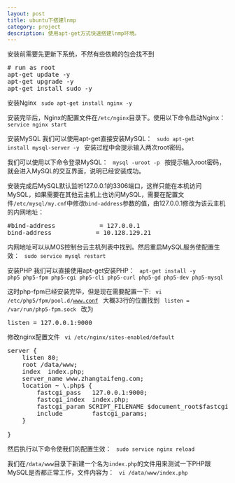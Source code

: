 ```yaml
---
layout: post
title: ubuntu下搭建lnmp
category: project
description: 使用apt-get方式快速搭建lnmp环境。
---
```


安装前需要先更新下系统，不然有些依赖的包会找不到
<pre>
# run as root
apt-get update -y
apt-get upgrade -y
apt-get install sudo -y
</pre>

安装Nginx
<code>
sudo apt-get install nginx -y
</code>

安装完毕后，Nginx的配置文件在<code>/etc/nginx</code>目录下。使用以下命令启动Nginx：
<code>
service nginx start
</code>

安装MySQL
我们可以使用apt-get直接安装MySQL：
<code>
sudo apt-get install mysql-server -y
</code>
安装过程中会提示输入两次root密码。

我们可以使用以下命令登录MySQL：
<code>
mysql -uroot -p
</code>
按提示输入root密码，就会进入MySQL的交互界面，说明已经安装成功。

安装完成后MySQL默认监听127.0.0.1的3306端口，这样只能在本机访问MySQL，如果需要在其他云主机上也访问MySQL，需要在配置文件<code>/etc/mysql/my.cnf</code>中修改<code>bind-address</code>参数的值，由127.0.0.1修改为该云主机的内网地址：
<pre>
#bind-address            = 127.0.0.1
bind-address            = 10.128.129.21
</pre>

内网地址可以从MOS控制台云主机列表中找到。然后重启MySQL服务使配置生效：
<code>
sudo service mysql restart
</code>

安装PHP
我们可以直接使用apt-get安装PHP：
<code>
apt-get install -y php5 php5-fpm php5-cgi php5-cli php5-curl php5-gd php5-dev php5-mysql
</code>

这时php-fpm已经安装完毕，但是现在需要配置一下:
<code>
vi /etc/php5/fpm/pool.d/www.conf
</code>
大概33行的位置找到
<code>
listen = /var/run/php5-fpm.sock
</code>
改为
<pre>
listen = 127.0.0.1:9000
</pre>

修改nginx配置文件
<code>
vi /etc/nginx/sites-enabled/default
</code>
<pre>
server {
    listen 80;
    root /data/www;
    index  index.php;
    server_name www.zhangtaifeng.com;
    location ~ \.php$ {
        fastcgi_pass   127.0.0.1:9000;
        fastcgi_index  index.php;
        fastcgi_param SCRIPT_FILENAME $document_root$fastcgi_script_name;
        include        fastcgi_params;
    }

}
</pre>

然后执行以下命令使我们的配置生效：
<code>
sudo service nginx reload
</code>

我们在<code>/data/www</code>目录下新建一个名为<code>index.php</code>的文件用来测试一下PHP跟MySQL是否都正常工作，文件内容为：
<code>
vi /data/www/index.php
</code>
<pre>
<?php
$host='127.0.0.1';
$root='root';
$pwd='root';
$con= mysql_connect($host,$root,$pwd);
if (empty($con)) {
    echo 'error';
} else{
    echo 'success';
}
</pre>

